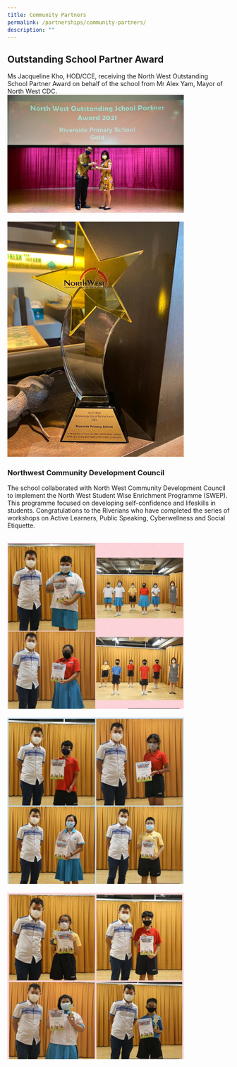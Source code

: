 ```yaml
---
title: Community Partners
permalink: /partnerships/community-partners/
description: ""
---
```

## Outstanding School Partner Award

Ms Jacqueline Kho, HOD/CCE, receiving the North West Outstanding School Partner Award on behalf of the school from Mr Alex Yam, Mayor of North West CDC.
<br>
<img src="/images/Outstanding-Partners-Award-1.jpg" 
         style="width:400px"
	/><br>
<br>
<img src="/images/Outstanding-Partners-Award-2.jpg" 
         style="width:400px"
	/>
<br>

### Northwest Community Development Council

The school collaborated with North West Community Development Council to implement the North West Student Wise Enrichment Programme (SWEP). This programme focused on developing self-confidence and lifeskills in students. Congratulations to the Riverians who have completed the series of workshops on Active Learners, Public Speaking, Cyberwellness and Social Etiquette.

<br>
<img src="/images/swep1.jpg" 
         style="width:400px"
	/>
<br>
<br>
<img src="/images/swep2.jpg" 
         style="width:400px"
	/>
<br>
<br>
<img src="/images/swep3.jpg" 
         style="width:400px"
	/>
<br>



